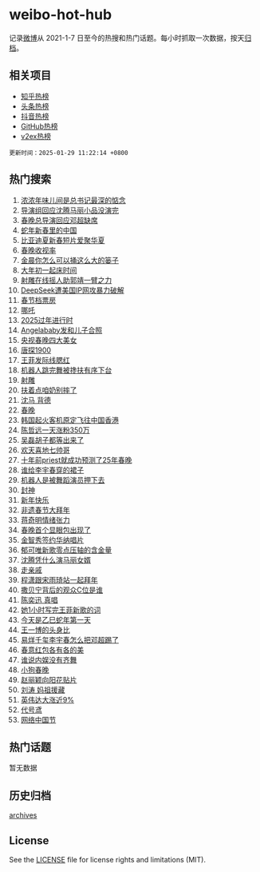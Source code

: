 # weibo-hot-hub

记录[微博](https://www.weibo.com)从 2021-1-7 日至今的热搜和热门话题。每小时抓取一次数据，按天[归档](archives)。

## 相关项目

- [知乎热榜](https://github.com/snaildev/zhihu-hot-hub)
- [头条热榜](https://github.com/snaildev/toutiao-hot-hub)
- [抖音热榜](https://github.com/snaildev/douyin-hot-hub)
- [GitHub热榜](https://github.com/snaildev/github-hot-hub)
- [v2ex热榜](https://github.com/snaildev/v2ex-hot-hub)


`更新时间：2025-01-29 11:22:14 +0800`

## 热门搜索

1. [浓浓年味儿间是总书记最深的惦念](https://m.weibo.cn/search?containerid=100103type%3D1%26t%3D10%26q%3D%23%E6%B5%93%E6%B5%93%E5%B9%B4%E5%91%B3%E5%84%BF%E9%97%B4%E6%98%AF%E6%80%BB%E4%B9%A6%E8%AE%B0%E6%9C%80%E6%B7%B1%E7%9A%84%E6%83%A6%E5%BF%B5%23&stream_entry_id=51&isnewpage=1&extparam=seat%3D1%26stream_entry_id%3D51%26c_type%3D51%26q%3D%2523%25E6%25B5%2593%25E6%25B5%2593%25E5%25B9%25B4%25E5%2591%25B3%25E5%2584%25BF%25E9%2597%25B4%25E6%2598%25AF%25E6%2580%25BB%25E4%25B9%25A6%25E8%25AE%25B0%25E6%259C%2580%25E6%25B7%25B1%25E7%259A%2584%25E6%2583%25A6%25E5%25BF%25B5%2523%26dgr%3D0%26cate%3D10103%26pos%3D0%26filter_type%3Drealtimehot%26display_time%3D1738120933%26pre_seqid%3D173812093313601136028132)
1. [导演组回应沈腾马丽小品没演完](https://m.weibo.cn/search?containerid=100103type%3D1%26t%3D10%26q%3D%23%E5%AF%BC%E6%BC%94%E7%BB%84%E5%9B%9E%E5%BA%94%E6%B2%88%E8%85%BE%E9%A9%AC%E4%B8%BD%E5%B0%8F%E5%93%81%E6%B2%A1%E6%BC%94%E5%AE%8C%23&stream_entry_id=31&isnewpage=1&extparam=seat%3D1%26c_type%3D31%26band_rank%3D1%26lcate%3D5001%26stream_entry_id%3D31%26realpos%3D1%26q%3D%2523%25E5%25AF%25BC%25E6%25BC%2594%25E7%25BB%2584%25E5%259B%259E%25E5%25BA%2594%25E6%25B2%2588%25E8%2585%25BE%25E9%25A9%25AC%25E4%25B8%25BD%25E5%25B0%258F%25E5%2593%2581%25E6%25B2%25A1%25E6%25BC%2594%25E5%25AE%258C%2523%26dgr%3D0%26flag%3D1%26pos%3D0%26cate%3D5001%26filter_type%3Drealtimehot%26display_time%3D1738120933%26pre_seqid%3D173812093313601136028132)
1. [春晚总导演回应邓超缺席](https://m.weibo.cn/search?containerid=100103type%3D1%26t%3D10%26q%3D%23%E6%98%A5%E6%99%9A%E6%80%BB%E5%AF%BC%E6%BC%94%E5%9B%9E%E5%BA%94%E9%82%93%E8%B6%85%E7%BC%BA%E5%B8%AD%23&stream_entry_id=31&isnewpage=1&extparam=seat%3D1%26c_type%3D31%26band_rank%3D2%26lcate%3D5001%26stream_entry_id%3D31%26realpos%3D2%26q%3D%2523%25E6%2598%25A5%25E6%2599%259A%25E6%2580%25BB%25E5%25AF%25BC%25E6%25BC%2594%25E5%259B%259E%25E5%25BA%2594%25E9%2582%2593%25E8%25B6%2585%25E7%25BC%25BA%25E5%25B8%25AD%2523%26dgr%3D0%26flag%3D1%26pos%3D1%26cate%3D5001%26filter_type%3Drealtimehot%26display_time%3D1738120933%26pre_seqid%3D173812093313601136028132)
1. [蛇年新春里的中国](https://m.weibo.cn/search?containerid=100103type%3D1%26t%3D10%26q%3D%23%E8%9B%87%E5%B9%B4%E6%96%B0%E6%98%A5%E9%87%8C%E7%9A%84%E4%B8%AD%E5%9B%BD%23&stream_entry_id=31&isnewpage=1&extparam=seat%3D1%26c_type%3D31%26band_rank%3D3%26lcate%3D5001%26stream_entry_id%3D31%26realpos%3D3%26q%3D%2523%25E8%259B%2587%25E5%25B9%25B4%25E6%2596%25B0%25E6%2598%25A5%25E9%2587%258C%25E7%259A%2584%25E4%25B8%25AD%25E5%259B%25BD%2523%26dgr%3D0%26flag%3D0%26pos%3D2%26cate%3D5001%26filter_type%3Drealtimehot%26display_time%3D1738120933%26pre_seqid%3D173812093313601136028132)
1. [比亚迪夏新春短片爱聚华夏](https://m.weibo.cn/search?containerid=100103type%3D1%26t%3D10%26q%3D%23%E6%AF%94%E4%BA%9A%E8%BF%AA%E5%A4%8F%E6%96%B0%E6%98%A5%E7%9F%AD%E7%89%87%E7%88%B1%E8%81%9A%E5%8D%8E%E5%A4%8F%23&stream_entry_id=31&isnewpage=1&extparam=seat%3D1%26c_type%3D31%26cate%3D5001%26topic_ad%3D1%26lcate%3D5001%26stream_entry_id%3D31%26is_ad_pos%3D1%26q%3D%2523%25E6%25AF%2594%25E4%25BA%259A%25E8%25BF%25AA%25E5%25A4%258F%25E6%2596%25B0%25E6%2598%25A5%25E7%259F%25AD%25E7%2589%2587%25E7%2588%25B1%25E8%2581%259A%25E5%258D%258E%25E5%25A4%258F%2523%26dgr%3D0%26adid%3D274638%26pos%3D3%26band_rank%3D4%26filter_type%3Drealtimehot%26display_time%3D1738120933%26pre_seqid%3D173812093313601136028132)
1. [春晚收视率](https://m.weibo.cn/search?containerid=100103type%3D1%26t%3D10%26q%3D%E6%98%A5%E6%99%9A%E6%94%B6%E8%A7%86%E7%8E%87&stream_entry_id=31&isnewpage=1&extparam=seat%3D1%26c_type%3D31%26band_rank%3D4%26lcate%3D5001%26stream_entry_id%3D31%26realpos%3D4%26q%3D%25E6%2598%25A5%25E6%2599%259A%25E6%2594%25B6%25E8%25A7%2586%25E7%258E%2587%26dgr%3D0%26flag%3D2%26pos%3D4%26cate%3D5001%26filter_type%3Drealtimehot%26display_time%3D1738120933%26pre_seqid%3D173812093313601136028132)
1. [金晨你怎么可以捅这么大的篓子](https://m.weibo.cn/search?containerid=100103type%3D1%26t%3D10%26q%3D%E9%87%91%E6%99%A8%E4%BD%A0%E6%80%8E%E4%B9%88%E5%8F%AF%E4%BB%A5%E6%8D%85%E8%BF%99%E4%B9%88%E5%A4%A7%E7%9A%84%E7%AF%93%E5%AD%90&stream_entry_id=31&isnewpage=1&extparam=seat%3D1%26c_type%3D31%26band_rank%3D5%26lcate%3D5001%26stream_entry_id%3D31%26realpos%3D5%26q%3D%25E9%2587%2591%25E6%2599%25A8%25E4%25BD%25A0%25E6%2580%258E%25E4%25B9%2588%25E5%258F%25AF%25E4%25BB%25A5%25E6%258D%2585%25E8%25BF%2599%25E4%25B9%2588%25E5%25A4%25A7%25E7%259A%2584%25E7%25AF%2593%25E5%25AD%2590%26dgr%3D0%26flag%3D2%26pos%3D5%26cate%3D5001%26filter_type%3Drealtimehot%26display_time%3D1738120933%26pre_seqid%3D173812093313601136028132)
1. [大年初一起床时间](https://m.weibo.cn/search?containerid=100103type%3D1%26t%3D10%26q%3D%23%E5%A4%A7%E5%B9%B4%E5%88%9D%E4%B8%80%E8%B5%B7%E5%BA%8A%E6%97%B6%E9%97%B4%23&stream_entry_id=31&isnewpage=1&extparam=seat%3D1%26c_type%3D31%26band_rank%3D6%26lcate%3D5001%26stream_entry_id%3D31%26realpos%3D6%26q%3D%2523%25E5%25A4%25A7%25E5%25B9%25B4%25E5%2588%259D%25E4%25B8%2580%25E8%25B5%25B7%25E5%25BA%258A%25E6%2597%25B6%25E9%2597%25B4%2523%26dgr%3D0%26flag%3D0%26pos%3D6%26cate%3D5001%26filter_type%3Drealtimehot%26display_time%3D1738120933%26pre_seqid%3D173812093313601136028132)
1. [射雕在线摇人助郭靖一臂之力](https://m.weibo.cn/search?containerid=100103type%3D1%26t%3D10%26q%3D%23%E5%B0%84%E9%9B%95%E5%9C%A8%E7%BA%BF%E6%91%87%E4%BA%BA%E5%8A%A9%E9%83%AD%E9%9D%96%E4%B8%80%E8%87%82%E4%B9%8B%E5%8A%9B%23&stream_entry_id=31&isnewpage=1&extparam=seat%3D1%26c_type%3D31%26cate%3D5001%26topic_ad%3D1%26lcate%3D5001%26stream_entry_id%3D31%26is_ad_pos%3D1%26q%3D%2523%25E5%25B0%2584%25E9%259B%2595%25E5%259C%25A8%25E7%25BA%25BF%25E6%2591%2587%25E4%25BA%25BA%25E5%258A%25A9%25E9%2583%25AD%25E9%259D%2596%25E4%25B8%2580%25E8%2587%2582%25E4%25B9%258B%25E5%258A%259B%2523%26dgr%3D0%26adid%3D274732%26pos%3D7%26band_rank%3D7%26filter_type%3Drealtimehot%26display_time%3D1738120933%26pre_seqid%3D173812093313601136028132)
1. [DeepSeek遭美国IP网攻暴力破解](https://m.weibo.cn/search?containerid=100103type%3D1%26t%3D10%26q%3D%23DeepSeek%E9%81%AD%E7%BE%8E%E5%9B%BDIP%E7%BD%91%E6%94%BB%E6%9A%B4%E5%8A%9B%E7%A0%B4%E8%A7%A3%23&stream_entry_id=31&isnewpage=1&extparam=seat%3D1%26c_type%3D31%26band_rank%3D7%26lcate%3D5001%26stream_entry_id%3D31%26realpos%3D7%26q%3D%2523DeepSeek%25E9%2581%25AD%25E7%25BE%258E%25E5%259B%25BDIP%25E7%25BD%2591%25E6%2594%25BB%25E6%259A%25B4%25E5%258A%259B%25E7%25A0%25B4%25E8%25A7%25A3%2523%26dgr%3D0%26flag%3D1%26pos%3D8%26cate%3D5001%26filter_type%3Drealtimehot%26display_time%3D1738120933%26pre_seqid%3D173812093313601136028132)
1. [春节档票房](https://m.weibo.cn/search?containerid=100103type%3D1%26t%3D10%26q%3D%E6%98%A5%E8%8A%82%E6%A1%A3%E7%A5%A8%E6%88%BF&stream_entry_id=31&isnewpage=1&extparam=seat%3D1%26c_type%3D31%26band_rank%3D8%26lcate%3D5001%26stream_entry_id%3D31%26realpos%3D8%26q%3D%25E6%2598%25A5%25E8%258A%2582%25E6%25A1%25A3%25E7%25A5%25A8%25E6%2588%25BF%26dgr%3D0%26flag%3D1%26pos%3D9%26cate%3D5001%26filter_type%3Drealtimehot%26display_time%3D1738120933%26pre_seqid%3D173812093313601136028132)
1. [哪吒](https://m.weibo.cn/search?containerid=100103type%3D1%26t%3D10%26q%3D%E5%93%AA%E5%90%92&stream_entry_id=31&isnewpage=1&extparam=seat%3D1%26c_type%3D31%26band_rank%3D9%26lcate%3D5001%26stream_entry_id%3D31%26realpos%3D9%26q%3D%25E5%2593%25AA%25E5%2590%2592%26dgr%3D0%26flag%3D1%26pos%3D10%26cate%3D5001%26filter_type%3Drealtimehot%26display_time%3D1738120933%26pre_seqid%3D173812093313601136028132)
1. [2025过年进行时](https://m.weibo.cn/search?containerid=100103type%3D1%26t%3D10%26q%3D%232025%E8%BF%87%E5%B9%B4%E8%BF%9B%E8%A1%8C%E6%97%B6%23&stream_entry_id=31&isnewpage=1&extparam=seat%3D1%26c_type%3D31%26band_rank%3D10%26lcate%3D5001%26stream_entry_id%3D31%26realpos%3D10%26q%3D%25232025%25E8%25BF%2587%25E5%25B9%25B4%25E8%25BF%259B%25E8%25A1%258C%25E6%2597%25B6%2523%26dgr%3D0%26flag%3D1%26pos%3D11%26cate%3D5001%26filter_type%3Drealtimehot%26display_time%3D1738120933%26pre_seqid%3D173812093313601136028132)
1. [Angelababy发和儿子合照](https://m.weibo.cn/search?containerid=100103type%3D1%26t%3D10%26q%3D%23Angelababy%E5%8F%91%E5%92%8C%E5%84%BF%E5%AD%90%E5%90%88%E7%85%A7%23&stream_entry_id=31&isnewpage=1&extparam=seat%3D1%26c_type%3D31%26band_rank%3D11%26lcate%3D5001%26stream_entry_id%3D31%26realpos%3D11%26q%3D%2523Angelababy%25E5%258F%2591%25E5%2592%258C%25E5%2584%25BF%25E5%25AD%2590%25E5%2590%2588%25E7%2585%25A7%2523%26dgr%3D0%26flag%3D1%26pos%3D12%26cate%3D5001%26filter_type%3Drealtimehot%26display_time%3D1738120933%26pre_seqid%3D173812093313601136028132)
1. [央视春晚四大美女](https://m.weibo.cn/search?containerid=100103type%3D1%26t%3D10%26q%3D%23%E5%A4%AE%E8%A7%86%E6%98%A5%E6%99%9A%E5%9B%9B%E5%A4%A7%E7%BE%8E%E5%A5%B3%23&stream_entry_id=31&isnewpage=1&extparam=seat%3D1%26c_type%3D31%26band_rank%3D12%26lcate%3D5001%26stream_entry_id%3D31%26realpos%3D12%26q%3D%2523%25E5%25A4%25AE%25E8%25A7%2586%25E6%2598%25A5%25E6%2599%259A%25E5%259B%259B%25E5%25A4%25A7%25E7%25BE%258E%25E5%25A5%25B3%2523%26dgr%3D0%26flag%3D2%26pos%3D13%26cate%3D5001%26filter_type%3Drealtimehot%26display_time%3D1738120933%26pre_seqid%3D173812093313601136028132)
1. [唐探1900](https://m.weibo.cn/search?containerid=100103type%3D1%26t%3D10%26q%3D%E5%94%90%E6%8E%A21900&stream_entry_id=31&isnewpage=1&extparam=seat%3D1%26c_type%3D31%26band_rank%3D13%26lcate%3D5001%26stream_entry_id%3D31%26realpos%3D13%26q%3D%25E5%2594%2590%25E6%258E%25A21900%26dgr%3D0%26flag%3D1%26pos%3D14%26cate%3D5001%26filter_type%3Drealtimehot%26display_time%3D1738120933%26pre_seqid%3D173812093313601136028132)
1. [王菲发际线腮红](https://m.weibo.cn/search?containerid=100103type%3D1%26t%3D10%26q%3D%23%E7%8E%8B%E8%8F%B2%E5%8F%91%E9%99%85%E7%BA%BF%E8%85%AE%E7%BA%A2%23&stream_entry_id=31&isnewpage=1&extparam=seat%3D1%26c_type%3D31%26band_rank%3D14%26lcate%3D5001%26stream_entry_id%3D31%26realpos%3D14%26q%3D%2523%25E7%258E%258B%25E8%258F%25B2%25E5%258F%2591%25E9%2599%2585%25E7%25BA%25BF%25E8%2585%25AE%25E7%25BA%25A2%2523%26dgr%3D0%26flag%3D0%26pos%3D15%26cate%3D5001%26filter_type%3Drealtimehot%26display_time%3D1738120933%26pre_seqid%3D173812093313601136028132)
1. [机器人跳完舞被搀扶有序下台](https://m.weibo.cn/search?containerid=100103type%3D1%26t%3D10%26q%3D%23%E6%9C%BA%E5%99%A8%E4%BA%BA%E8%B7%B3%E5%AE%8C%E8%88%9E%E8%A2%AB%E6%90%80%E6%89%B6%E6%9C%89%E5%BA%8F%E4%B8%8B%E5%8F%B0%23&stream_entry_id=31&isnewpage=1&extparam=seat%3D1%26c_type%3D31%26band_rank%3D15%26lcate%3D5001%26stream_entry_id%3D31%26realpos%3D15%26q%3D%2523%25E6%259C%25BA%25E5%2599%25A8%25E4%25BA%25BA%25E8%25B7%25B3%25E5%25AE%258C%25E8%2588%259E%25E8%25A2%25AB%25E6%2590%2580%25E6%2589%25B6%25E6%259C%2589%25E5%25BA%258F%25E4%25B8%258B%25E5%258F%25B0%2523%26dgr%3D0%26flag%3D0%26pos%3D16%26cate%3D5001%26filter_type%3Drealtimehot%26display_time%3D1738120933%26pre_seqid%3D173812093313601136028132)
1. [射雕](https://m.weibo.cn/search?containerid=100103type%3D1%26t%3D10%26q%3D%E5%B0%84%E9%9B%95&stream_entry_id=31&isnewpage=1&extparam=seat%3D1%26c_type%3D31%26band_rank%3D16%26lcate%3D5001%26stream_entry_id%3D31%26realpos%3D16%26q%3D%25E5%25B0%2584%25E9%259B%2595%26dgr%3D0%26flag%3D0%26pos%3D17%26cate%3D5001%26filter_type%3Drealtimehot%26display_time%3D1738120933%26pre_seqid%3D173812093313601136028132)
1. [扶着点咱奶别摔了](https://m.weibo.cn/search?containerid=100103type%3D1%26t%3D10%26q%3D%E6%89%B6%E7%9D%80%E7%82%B9%E5%92%B1%E5%A5%B6%E5%88%AB%E6%91%94%E4%BA%86&stream_entry_id=31&isnewpage=1&extparam=seat%3D1%26c_type%3D31%26band_rank%3D17%26lcate%3D5001%26stream_entry_id%3D31%26realpos%3D17%26q%3D%25E6%2589%25B6%25E7%259D%2580%25E7%2582%25B9%25E5%2592%25B1%25E5%25A5%25B6%25E5%2588%25AB%25E6%2591%2594%25E4%25BA%2586%26dgr%3D0%26flag%3D0%26pos%3D18%26cate%3D5001%26filter_type%3Drealtimehot%26display_time%3D1738120933%26pre_seqid%3D173812093313601136028132)
1. [沈马 背德](https://m.weibo.cn/search?containerid=100103type%3D1%26t%3D10%26q%3D%E6%B2%88%E9%A9%AC+%E8%83%8C%E5%BE%B7&stream_entry_id=31&isnewpage=1&extparam=seat%3D1%26c_type%3D31%26band_rank%3D18%26lcate%3D5001%26stream_entry_id%3D31%26realpos%3D18%26q%3D%25E6%25B2%2588%25E9%25A9%25AC%2520%25E8%2583%258C%25E5%25BE%25B7%26dgr%3D0%26flag%3D1%26pos%3D19%26cate%3D5001%26filter_type%3Drealtimehot%26display_time%3D1738120933%26pre_seqid%3D173812093313601136028132)
1. [春晚](https://m.weibo.cn/search?containerid=100103type%3D1%26t%3D10%26q%3D%E6%98%A5%E6%99%9A&stream_entry_id=31&isnewpage=1&extparam=seat%3D1%26c_type%3D31%26band_rank%3D19%26lcate%3D5001%26stream_entry_id%3D31%26realpos%3D19%26q%3D%25E6%2598%25A5%25E6%2599%259A%26dgr%3D0%26flag%3D0%26pos%3D20%26cate%3D5001%26filter_type%3Drealtimehot%26display_time%3D1738120933%26pre_seqid%3D173812093313601136028132)
1. [韩国起火客机原定飞往中国香港](https://m.weibo.cn/search?containerid=100103type%3D1%26t%3D10%26q%3D%23%E9%9F%A9%E5%9B%BD%E8%B5%B7%E7%81%AB%E5%AE%A2%E6%9C%BA%E5%8E%9F%E5%AE%9A%E9%A3%9E%E5%BE%80%E4%B8%AD%E5%9B%BD%E9%A6%99%E6%B8%AF%23&stream_entry_id=31&isnewpage=1&extparam=seat%3D1%26c_type%3D31%26band_rank%3D20%26lcate%3D5001%26stream_entry_id%3D31%26realpos%3D20%26q%3D%2523%25E9%259F%25A9%25E5%259B%25BD%25E8%25B5%25B7%25E7%2581%25AB%25E5%25AE%25A2%25E6%259C%25BA%25E5%258E%259F%25E5%25AE%259A%25E9%25A3%259E%25E5%25BE%2580%25E4%25B8%25AD%25E5%259B%25BD%25E9%25A6%2599%25E6%25B8%25AF%2523%26dgr%3D0%26flag%3D0%26pos%3D21%26cate%3D5001%26filter_type%3Drealtimehot%26display_time%3D1738120933%26pre_seqid%3D173812093313601136028132)
1. [陈哲远一天涨粉350万](https://m.weibo.cn/search?containerid=100103type%3D1%26t%3D10%26q%3D%23%E9%99%88%E5%93%B2%E8%BF%9C%E4%B8%80%E5%A4%A9%E6%B6%A8%E7%B2%89350%E4%B8%87%23&stream_entry_id=31&isnewpage=1&extparam=seat%3D1%26c_type%3D31%26band_rank%3D21%26lcate%3D5001%26stream_entry_id%3D31%26realpos%3D21%26q%3D%2523%25E9%2599%2588%25E5%2593%25B2%25E8%25BF%259C%25E4%25B8%2580%25E5%25A4%25A9%25E6%25B6%25A8%25E7%25B2%2589350%25E4%25B8%2587%2523%26dgr%3D0%26flag%3D1%26pos%3D22%26cate%3D5001%26filter_type%3Drealtimehot%26display_time%3D1738120933%26pre_seqid%3D173812093313601136028132)
1. [吴磊胡子都等出来了](https://m.weibo.cn/search?containerid=100103type%3D1%26t%3D10%26q%3D%E5%90%B4%E7%A3%8A%E8%83%A1%E5%AD%90%E9%83%BD%E7%AD%89%E5%87%BA%E6%9D%A5%E4%BA%86&stream_entry_id=31&isnewpage=1&extparam=seat%3D1%26c_type%3D31%26band_rank%3D22%26lcate%3D5001%26stream_entry_id%3D31%26realpos%3D22%26q%3D%25E5%2590%25B4%25E7%25A3%258A%25E8%2583%25A1%25E5%25AD%2590%25E9%2583%25BD%25E7%25AD%2589%25E5%2587%25BA%25E6%259D%25A5%25E4%25BA%2586%26dgr%3D0%26flag%3D0%26pos%3D23%26cate%3D5001%26filter_type%3Drealtimehot%26display_time%3D1738120933%26pre_seqid%3D173812093313601136028132)
1. [欢天喜地七帅哥](https://m.weibo.cn/search?containerid=100103type%3D1%26t%3D10%26q%3D%23%E6%AC%A2%E5%A4%A9%E5%96%9C%E5%9C%B0%E4%B8%83%E5%B8%85%E5%93%A5%23&stream_entry_id=31&isnewpage=1&extparam=seat%3D1%26c_type%3D31%26band_rank%3D23%26lcate%3D5001%26stream_entry_id%3D31%26realpos%3D23%26q%3D%2523%25E6%25AC%25A2%25E5%25A4%25A9%25E5%2596%259C%25E5%259C%25B0%25E4%25B8%2583%25E5%25B8%2585%25E5%2593%25A5%2523%26dgr%3D0%26flag%3D1%26pos%3D24%26cate%3D5001%26filter_type%3Drealtimehot%26display_time%3D1738120933%26pre_seqid%3D173812093313601136028132)
1. [十年前priest就成功预测了25年春晚](https://m.weibo.cn/search?containerid=100103type%3D1%26t%3D10%26q%3D%23%E5%8D%81%E5%B9%B4%E5%89%8Dpriest%E5%B0%B1%E6%88%90%E5%8A%9F%E9%A2%84%E6%B5%8B%E4%BA%8625%E5%B9%B4%E6%98%A5%E6%99%9A%23&stream_entry_id=31&isnewpage=1&extparam=seat%3D1%26c_type%3D31%26band_rank%3D24%26lcate%3D5001%26stream_entry_id%3D31%26realpos%3D24%26q%3D%2523%25E5%258D%2581%25E5%25B9%25B4%25E5%2589%258Dpriest%25E5%25B0%25B1%25E6%2588%2590%25E5%258A%259F%25E9%25A2%2584%25E6%25B5%258B%25E4%25BA%258625%25E5%25B9%25B4%25E6%2598%25A5%25E6%2599%259A%2523%26dgr%3D0%26flag%3D0%26pos%3D25%26cate%3D5001%26filter_type%3Drealtimehot%26display_time%3D1738120933%26pre_seqid%3D173812093313601136028132)
1. [谁给李宇春穿的裙子](https://m.weibo.cn/search?containerid=100103type%3D1%26t%3D10%26q%3D%E8%B0%81%E7%BB%99%E6%9D%8E%E5%AE%87%E6%98%A5%E7%A9%BF%E7%9A%84%E8%A3%99%E5%AD%90&stream_entry_id=31&isnewpage=1&extparam=seat%3D1%26c_type%3D31%26band_rank%3D25%26lcate%3D5001%26stream_entry_id%3D31%26realpos%3D25%26q%3D%25E8%25B0%2581%25E7%25BB%2599%25E6%259D%258E%25E5%25AE%2587%25E6%2598%25A5%25E7%25A9%25BF%25E7%259A%2584%25E8%25A3%2599%25E5%25AD%2590%26dgr%3D0%26flag%3D0%26pos%3D26%26cate%3D5001%26filter_type%3Drealtimehot%26display_time%3D1738120933%26pre_seqid%3D173812093313601136028132)
1. [机器人是被舞蹈演员押下去](https://m.weibo.cn/search?containerid=100103type%3D1%26t%3D10%26q%3D%23%E6%9C%BA%E5%99%A8%E4%BA%BA%E6%98%AF%E8%A2%AB%E8%88%9E%E8%B9%88%E6%BC%94%E5%91%98%E6%8A%BC%E4%B8%8B%E5%8E%BB%23&stream_entry_id=31&isnewpage=1&extparam=seat%3D1%26c_type%3D31%26band_rank%3D26%26lcate%3D5001%26stream_entry_id%3D31%26realpos%3D26%26q%3D%2523%25E6%259C%25BA%25E5%2599%25A8%25E4%25BA%25BA%25E6%2598%25AF%25E8%25A2%25AB%25E8%2588%259E%25E8%25B9%2588%25E6%25BC%2594%25E5%2591%2598%25E6%258A%25BC%25E4%25B8%258B%25E5%258E%25BB%2523%26dgr%3D0%26flag%3D0%26pos%3D27%26cate%3D5001%26filter_type%3Drealtimehot%26display_time%3D1738120933%26pre_seqid%3D173812093313601136028132)
1. [封神](https://m.weibo.cn/search?containerid=100103type%3D1%26t%3D10%26q%3D%E5%B0%81%E7%A5%9E&stream_entry_id=31&isnewpage=1&extparam=seat%3D1%26c_type%3D31%26band_rank%3D27%26lcate%3D5001%26stream_entry_id%3D31%26realpos%3D27%26q%3D%25E5%25B0%2581%25E7%25A5%259E%26dgr%3D0%26flag%3D0%26pos%3D28%26cate%3D5001%26filter_type%3Drealtimehot%26display_time%3D1738120933%26pre_seqid%3D173812093313601136028132)
1. [新年快乐](https://m.weibo.cn/search?containerid=100103type%3D1%26t%3D10%26q%3D%E6%96%B0%E5%B9%B4%E5%BF%AB%E4%B9%90&stream_entry_id=31&isnewpage=1&extparam=seat%3D1%26c_type%3D31%26band_rank%3D28%26lcate%3D5001%26stream_entry_id%3D31%26realpos%3D28%26q%3D%25E6%2596%25B0%25E5%25B9%25B4%25E5%25BF%25AB%25E4%25B9%2590%26dgr%3D0%26flag%3D0%26pos%3D29%26cate%3D5001%26filter_type%3Drealtimehot%26display_time%3D1738120933%26pre_seqid%3D173812093313601136028132)
1. [非遗春节大拜年](https://m.weibo.cn/search?containerid=100103type%3D1%26t%3D10%26q%3D%23%E9%9D%9E%E9%81%97%E6%98%A5%E8%8A%82%E5%A4%A7%E6%8B%9C%E5%B9%B4%23&stream_entry_id=31&isnewpage=1&extparam=seat%3D1%26c_type%3D31%26band_rank%3D29%26lcate%3D5001%26stream_entry_id%3D31%26realpos%3D29%26q%3D%2523%25E9%259D%259E%25E9%2581%2597%25E6%2598%25A5%25E8%258A%2582%25E5%25A4%25A7%25E6%258B%259C%25E5%25B9%25B4%2523%26dgr%3D0%26flag%3D1%26pos%3D30%26cate%3D5001%26filter_type%3Drealtimehot%26display_time%3D1738120933%26pre_seqid%3D173812093313601136028132)
1. [蒋奇明情绪张力](https://m.weibo.cn/search?containerid=100103type%3D1%26t%3D10%26q%3D%23%E8%92%8B%E5%A5%87%E6%98%8E%E6%83%85%E7%BB%AA%E5%BC%A0%E5%8A%9B%23&stream_entry_id=31&isnewpage=1&extparam=seat%3D1%26c_type%3D31%26cate%3D5001%26lcate%3D5001%26filter_type%3Drealtimehot%26stream_entry_id%3D31%26band_rank%3D30%26q%3D%2523%25E8%2592%258B%25E5%25A5%2587%25E6%2598%258E%25E6%2583%2585%25E7%25BB%25AA%25E5%25BC%25A0%25E5%258A%259B%2523%26dgr%3D0%26flag%3D1%26pos%3D31%26adid%3D274991%26realpos%3D30%26display_time%3D1738120933%26pre_seqid%3D173812093313601136028132)
1. [春晚首个显眼包出现了](https://m.weibo.cn/search?containerid=100103type%3D1%26t%3D10%26q%3D%23%E6%98%A5%E6%99%9A%E9%A6%96%E4%B8%AA%E6%98%BE%E7%9C%BC%E5%8C%85%E5%87%BA%E7%8E%B0%E4%BA%86%23&stream_entry_id=31&isnewpage=1&extparam=seat%3D1%26c_type%3D31%26band_rank%3D31%26lcate%3D5001%26stream_entry_id%3D31%26realpos%3D31%26q%3D%2523%25E6%2598%25A5%25E6%2599%259A%25E9%25A6%2596%25E4%25B8%25AA%25E6%2598%25BE%25E7%259C%25BC%25E5%258C%2585%25E5%2587%25BA%25E7%258E%25B0%25E4%25BA%2586%2523%26dgr%3D0%26flag%3D0%26pos%3D32%26cate%3D5001%26filter_type%3Drealtimehot%26display_time%3D1738120933%26pre_seqid%3D173812093313601136028132)
1. [金智秀签约华纳唱片](https://m.weibo.cn/search?containerid=100103type%3D1%26t%3D10%26q%3D%23%E9%87%91%E6%99%BA%E7%A7%80%E7%AD%BE%E7%BA%A6%E5%8D%8E%E7%BA%B3%E5%94%B1%E7%89%87%23&stream_entry_id=31&isnewpage=1&extparam=seat%3D1%26c_type%3D31%26band_rank%3D32%26lcate%3D5001%26stream_entry_id%3D31%26realpos%3D32%26q%3D%2523%25E9%2587%2591%25E6%2599%25BA%25E7%25A7%2580%25E7%25AD%25BE%25E7%25BA%25A6%25E5%258D%258E%25E7%25BA%25B3%25E5%2594%25B1%25E7%2589%2587%2523%26dgr%3D0%26flag%3D1%26pos%3D33%26cate%3D5001%26filter_type%3Drealtimehot%26display_time%3D1738120933%26pre_seqid%3D173812093313601136028132)
1. [郁可唯新歌零点压轴的含金量](https://m.weibo.cn/search?containerid=100103type%3D1%26t%3D10%26q%3D%E9%83%81%E5%8F%AF%E5%94%AF%E6%96%B0%E6%AD%8C%E9%9B%B6%E7%82%B9%E5%8E%8B%E8%BD%B4%E7%9A%84%E5%90%AB%E9%87%91%E9%87%8F&stream_entry_id=31&isnewpage=1&extparam=seat%3D1%26c_type%3D31%26band_rank%3D33%26lcate%3D5001%26stream_entry_id%3D31%26realpos%3D33%26q%3D%25E9%2583%2581%25E5%258F%25AF%25E5%2594%25AF%25E6%2596%25B0%25E6%25AD%258C%25E9%259B%25B6%25E7%2582%25B9%25E5%258E%258B%25E8%25BD%25B4%25E7%259A%2584%25E5%2590%25AB%25E9%2587%2591%25E9%2587%258F%26dgr%3D0%26flag%3D1%26pos%3D34%26cate%3D5001%26filter_type%3Drealtimehot%26display_time%3D1738120933%26pre_seqid%3D173812093313601136028132)
1. [沈腾凭什么演马丽女婿](https://m.weibo.cn/search?containerid=100103type%3D1%26t%3D10%26q%3D%E6%B2%88%E8%85%BE%E5%87%AD%E4%BB%80%E4%B9%88%E6%BC%94%E9%A9%AC%E4%B8%BD%E5%A5%B3%E5%A9%BF&stream_entry_id=31&isnewpage=1&extparam=seat%3D1%26c_type%3D31%26band_rank%3D34%26lcate%3D5001%26stream_entry_id%3D31%26realpos%3D34%26q%3D%25E6%25B2%2588%25E8%2585%25BE%25E5%2587%25AD%25E4%25BB%2580%25E4%25B9%2588%25E6%25BC%2594%25E9%25A9%25AC%25E4%25B8%25BD%25E5%25A5%25B3%25E5%25A9%25BF%26dgr%3D0%26flag%3D1%26pos%3D35%26cate%3D5001%26filter_type%3Drealtimehot%26display_time%3D1738120933%26pre_seqid%3D173812093313601136028132)
1. [走亲戚](https://m.weibo.cn/search?containerid=100103type%3D1%26t%3D10%26q%3D%E8%B5%B0%E4%BA%B2%E6%88%9A&stream_entry_id=31&isnewpage=1&extparam=seat%3D1%26c_type%3D31%26band_rank%3D35%26lcate%3D5001%26stream_entry_id%3D31%26realpos%3D35%26q%3D%25E8%25B5%25B0%25E4%25BA%25B2%25E6%2588%259A%26dgr%3D0%26flag%3D1%26pos%3D36%26cate%3D5001%26filter_type%3Drealtimehot%26display_time%3D1738120933%26pre_seqid%3D173812093313601136028132)
1. [程潇跟宋雨琦站一起拜年](https://m.weibo.cn/search?containerid=100103type%3D1%26t%3D10%26q%3D%E7%A8%8B%E6%BD%87%E8%B7%9F%E5%AE%8B%E9%9B%A8%E7%90%A6%E7%AB%99%E4%B8%80%E8%B5%B7%E6%8B%9C%E5%B9%B4&stream_entry_id=31&isnewpage=1&extparam=seat%3D1%26c_type%3D31%26band_rank%3D36%26lcate%3D5001%26stream_entry_id%3D31%26realpos%3D36%26q%3D%25E7%25A8%258B%25E6%25BD%2587%25E8%25B7%259F%25E5%25AE%258B%25E9%259B%25A8%25E7%2590%25A6%25E7%25AB%2599%25E4%25B8%2580%25E8%25B5%25B7%25E6%258B%259C%25E5%25B9%25B4%26dgr%3D0%26flag%3D1%26pos%3D37%26cate%3D5001%26filter_type%3Drealtimehot%26display_time%3D1738120933%26pre_seqid%3D173812093313601136028132)
1. [撒贝宁背后的观众C位是谁](https://m.weibo.cn/search?containerid=100103type%3D1%26t%3D10%26q%3D%23%E6%92%92%E8%B4%9D%E5%AE%81%E8%83%8C%E5%90%8E%E7%9A%84%E8%A7%82%E4%BC%97C%E4%BD%8D%E6%98%AF%E8%B0%81%23&stream_entry_id=31&isnewpage=1&extparam=seat%3D1%26c_type%3D31%26band_rank%3D37%26lcate%3D5001%26stream_entry_id%3D31%26realpos%3D37%26q%3D%2523%25E6%2592%2592%25E8%25B4%259D%25E5%25AE%2581%25E8%2583%258C%25E5%2590%258E%25E7%259A%2584%25E8%25A7%2582%25E4%25BC%2597C%25E4%25BD%258D%25E6%2598%25AF%25E8%25B0%2581%2523%26dgr%3D0%26flag%3D1%26pos%3D38%26cate%3D5001%26filter_type%3Drealtimehot%26display_time%3D1738120933%26pre_seqid%3D173812093313601136028132)
1. [陈奕迅 真唱](https://m.weibo.cn/search?containerid=100103type%3D1%26t%3D10%26q%3D%E9%99%88%E5%A5%95%E8%BF%85+%E7%9C%9F%E5%94%B1&stream_entry_id=31&isnewpage=1&extparam=seat%3D1%26c_type%3D31%26band_rank%3D38%26lcate%3D5001%26stream_entry_id%3D31%26realpos%3D38%26q%3D%25E9%2599%2588%25E5%25A5%2595%25E8%25BF%2585%2520%25E7%259C%259F%25E5%2594%25B1%26dgr%3D0%26flag%3D0%26pos%3D39%26cate%3D5001%26filter_type%3Drealtimehot%26display_time%3D1738120933%26pre_seqid%3D173812093313601136028132)
1. [她1小时写完王菲新歌的词](https://m.weibo.cn/search?containerid=100103type%3D1%26t%3D10%26q%3D%23%E5%A5%B91%E5%B0%8F%E6%97%B6%E5%86%99%E5%AE%8C%E7%8E%8B%E8%8F%B2%E6%96%B0%E6%AD%8C%E7%9A%84%E8%AF%8D%23&stream_entry_id=31&isnewpage=1&extparam=seat%3D1%26c_type%3D31%26band_rank%3D39%26lcate%3D5001%26stream_entry_id%3D31%26realpos%3D39%26q%3D%2523%25E5%25A5%25B91%25E5%25B0%258F%25E6%2597%25B6%25E5%2586%2599%25E5%25AE%258C%25E7%258E%258B%25E8%258F%25B2%25E6%2596%25B0%25E6%25AD%258C%25E7%259A%2584%25E8%25AF%258D%2523%26dgr%3D0%26flag%3D0%26pos%3D40%26cate%3D5001%26filter_type%3Drealtimehot%26display_time%3D1738120933%26pre_seqid%3D173812093313601136028132)
1. [今天是乙巳蛇年第一天](https://m.weibo.cn/search?containerid=100103type%3D1%26t%3D10%26q%3D%23%E4%BB%8A%E5%A4%A9%E6%98%AF%E4%B9%99%E5%B7%B3%E8%9B%87%E5%B9%B4%E7%AC%AC%E4%B8%80%E5%A4%A9%23&stream_entry_id=31&isnewpage=1&extparam=seat%3D1%26c_type%3D31%26band_rank%3D40%26lcate%3D5001%26stream_entry_id%3D31%26realpos%3D40%26q%3D%2523%25E4%25BB%258A%25E5%25A4%25A9%25E6%2598%25AF%25E4%25B9%2599%25E5%25B7%25B3%25E8%259B%2587%25E5%25B9%25B4%25E7%25AC%25AC%25E4%25B8%2580%25E5%25A4%25A9%2523%26dgr%3D0%26flag%3D0%26pos%3D41%26cate%3D5001%26filter_type%3Drealtimehot%26display_time%3D1738120933%26pre_seqid%3D173812093313601136028132)
1. [王一博的头身比](https://m.weibo.cn/search?containerid=100103type%3D1%26t%3D10%26q%3D%E7%8E%8B%E4%B8%80%E5%8D%9A%E7%9A%84%E5%A4%B4%E8%BA%AB%E6%AF%94&stream_entry_id=31&isnewpage=1&extparam=seat%3D1%26c_type%3D31%26band_rank%3D41%26lcate%3D5001%26stream_entry_id%3D31%26realpos%3D41%26q%3D%25E7%258E%258B%25E4%25B8%2580%25E5%258D%259A%25E7%259A%2584%25E5%25A4%25B4%25E8%25BA%25AB%25E6%25AF%2594%26dgr%3D0%26flag%3D0%26pos%3D42%26cate%3D5001%26filter_type%3Drealtimehot%26display_time%3D1738120933%26pre_seqid%3D173812093313601136028132)
1. [易烊千玺李宇春怎么把邓超踢了](https://m.weibo.cn/search?containerid=100103type%3D1%26t%3D10%26q%3D%E6%98%93%E7%83%8A%E5%8D%83%E7%8E%BA%E6%9D%8E%E5%AE%87%E6%98%A5%E6%80%8E%E4%B9%88%E6%8A%8A%E9%82%93%E8%B6%85%E8%B8%A2%E4%BA%86&stream_entry_id=31&isnewpage=1&extparam=seat%3D1%26c_type%3D31%26band_rank%3D42%26lcate%3D5001%26stream_entry_id%3D31%26realpos%3D42%26q%3D%25E6%2598%2593%25E7%2583%258A%25E5%258D%2583%25E7%258E%25BA%25E6%259D%258E%25E5%25AE%2587%25E6%2598%25A5%25E6%2580%258E%25E4%25B9%2588%25E6%258A%258A%25E9%2582%2593%25E8%25B6%2585%25E8%25B8%25A2%25E4%25BA%2586%26dgr%3D0%26flag%3D0%26pos%3D43%26cate%3D5001%26filter_type%3Drealtimehot%26display_time%3D1738120933%26pre_seqid%3D173812093313601136028132)
1. [春意红包各有各的美](https://m.weibo.cn/search?containerid=100103type%3D1%26t%3D10%26q%3D%23%E6%98%A5%E6%84%8F%E7%BA%A2%E5%8C%85%E5%90%84%E6%9C%89%E5%90%84%E7%9A%84%E7%BE%8E%23&stream_entry_id=31&isnewpage=1&extparam=seat%3D1%26c_type%3D31%26band_rank%3D43%26lcate%3D5001%26stream_entry_id%3D31%26realpos%3D43%26q%3D%2523%25E6%2598%25A5%25E6%2584%258F%25E7%25BA%25A2%25E5%258C%2585%25E5%2590%2584%25E6%259C%2589%25E5%2590%2584%25E7%259A%2584%25E7%25BE%258E%2523%26dgr%3D0%26flag%3D0%26pos%3D44%26cate%3D5001%26filter_type%3Drealtimehot%26display_time%3D1738120933%26pre_seqid%3D173812093313601136028132)
1. [谁说内娱没有齐舞](https://m.weibo.cn/search?containerid=100103type%3D1%26t%3D10%26q%3D%E8%B0%81%E8%AF%B4%E5%86%85%E5%A8%B1%E6%B2%A1%E6%9C%89%E9%BD%90%E8%88%9E&stream_entry_id=31&isnewpage=1&extparam=seat%3D1%26c_type%3D31%26band_rank%3D44%26lcate%3D5001%26stream_entry_id%3D31%26realpos%3D44%26q%3D%25E8%25B0%2581%25E8%25AF%25B4%25E5%2586%2585%25E5%25A8%25B1%25E6%25B2%25A1%25E6%259C%2589%25E9%25BD%2590%25E8%2588%259E%26dgr%3D0%26flag%3D1%26pos%3D45%26cate%3D5001%26filter_type%3Drealtimehot%26display_time%3D1738120933%26pre_seqid%3D173812093313601136028132)
1. [小狗春晚](https://m.weibo.cn/search?containerid=100103type%3D1%26t%3D10%26q%3D%E5%B0%8F%E7%8B%97%E6%98%A5%E6%99%9A&stream_entry_id=31&isnewpage=1&extparam=seat%3D1%26c_type%3D31%26band_rank%3D45%26lcate%3D5001%26stream_entry_id%3D31%26realpos%3D45%26q%3D%25E5%25B0%258F%25E7%258B%2597%25E6%2598%25A5%25E6%2599%259A%26dgr%3D0%26flag%3D0%26pos%3D46%26cate%3D5001%26filter_type%3Drealtimehot%26display_time%3D1738120933%26pre_seqid%3D173812093313601136028132)
1. [赵丽颖向阳花贴片](https://m.weibo.cn/search?containerid=100103type%3D1%26t%3D10%26q%3D%23%E8%B5%B5%E4%B8%BD%E9%A2%96%E5%90%91%E9%98%B3%E8%8A%B1%E8%B4%B4%E7%89%87%23&stream_entry_id=31&isnewpage=1&extparam=seat%3D1%26c_type%3D31%26band_rank%3D46%26lcate%3D5001%26stream_entry_id%3D31%26realpos%3D46%26q%3D%2523%25E8%25B5%25B5%25E4%25B8%25BD%25E9%25A2%2596%25E5%2590%2591%25E9%2598%25B3%25E8%258A%25B1%25E8%25B4%25B4%25E7%2589%2587%2523%26dgr%3D0%26flag%3D1%26pos%3D47%26cate%3D5001%26filter_type%3Drealtimehot%26display_time%3D1738120933%26pre_seqid%3D173812093313601136028132)
1. [刘涛 妈祖援藏](https://m.weibo.cn/search?containerid=100103type%3D1%26t%3D10%26q%3D%E5%88%98%E6%B6%9B+%E5%A6%88%E7%A5%96%E6%8F%B4%E8%97%8F&stream_entry_id=31&isnewpage=1&extparam=seat%3D1%26c_type%3D31%26band_rank%3D47%26lcate%3D5001%26stream_entry_id%3D31%26realpos%3D47%26q%3D%25E5%2588%2598%25E6%25B6%259B%2520%25E5%25A6%2588%25E7%25A5%2596%25E6%258F%25B4%25E8%2597%258F%26dgr%3D0%26flag%3D0%26pos%3D48%26cate%3D5001%26filter_type%3Drealtimehot%26display_time%3D1738120933%26pre_seqid%3D173812093313601136028132)
1. [英伟达大涨近9%](https://m.weibo.cn/search?containerid=100103type%3D1%26t%3D10%26q%3D%23%E8%8B%B1%E4%BC%9F%E8%BE%BE%E5%A4%A7%E6%B6%A8%E8%BF%919%25%23&stream_entry_id=31&isnewpage=1&extparam=seat%3D1%26c_type%3D31%26band_rank%3D48%26lcate%3D5001%26stream_entry_id%3D31%26realpos%3D48%26q%3D%2523%25E8%258B%25B1%25E4%25BC%259F%25E8%25BE%25BE%25E5%25A4%25A7%25E6%25B6%25A8%25E8%25BF%25919%2525%2523%26dgr%3D0%26flag%3D0%26pos%3D49%26cate%3D5001%26filter_type%3Drealtimehot%26display_time%3D1738120933%26pre_seqid%3D173812093313601136028132)
1. [代号鸢](https://m.weibo.cn/search?containerid=100103type%3D1%26t%3D10%26q%3D%E4%BB%A3%E5%8F%B7%E9%B8%A2&stream_entry_id=31&isnewpage=1&extparam=seat%3D1%26c_type%3D31%26band_rank%3D49%26lcate%3D5001%26stream_entry_id%3D31%26realpos%3D49%26q%3D%25E4%25BB%25A3%25E5%258F%25B7%25E9%25B8%25A2%26dgr%3D0%26flag%3D1%26pos%3D50%26cate%3D5001%26filter_type%3Drealtimehot%26display_time%3D1738120933%26pre_seqid%3D173812093313601136028132)
1. [网络中国节](https://m.weibo.cn/search?containerid=100103type%3D1%26t%3D10%26q%3D%23%E7%BD%91%E7%BB%9C%E4%B8%AD%E5%9B%BD%E8%8A%82%23&stream_entry_id=31&isnewpage=1&extparam=seat%3D1%26c_type%3D31%26band_rank%3D50%26lcate%3D5001%26stream_entry_id%3D31%26realpos%3D50%26q%3D%2523%25E7%25BD%2591%25E7%25BB%259C%25E4%25B8%25AD%25E5%259B%25BD%25E8%258A%2582%2523%26dgr%3D0%26flag%3D1%26pos%3D51%26cate%3D5001%26filter_type%3Drealtimehot%26display_time%3D1738120933%26pre_seqid%3D173812093313601136028132)

## 热门话题

暂无数据

## 历史归档

[archives](archives)

## License

See the [LICENSE](LICENSE) file for license rights and limitations (MIT).

